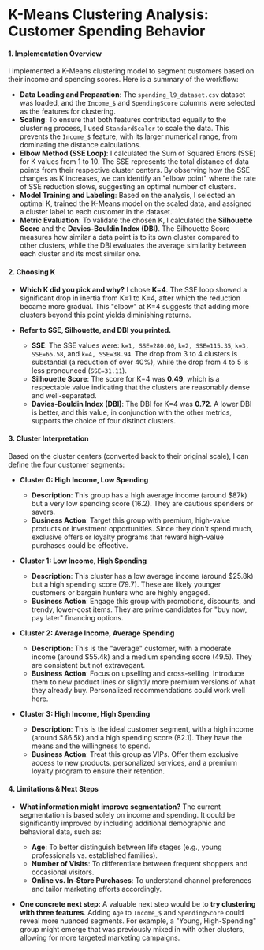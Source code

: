 # K-Means Clustering Analysis: Customer Spending Behavior

#### **1. Implementation Overview**

I implemented a K-Means clustering model to segment customers based on their income and spending scores. Here is a summary of the workflow:

* **Data Loading and Preparation**: The `spending_l9_dataset.csv` dataset was loaded, and the `Income_$` and `SpendingScore` columns were selected as the features for clustering.
* **Scaling**: To ensure that both features contributed equally to the clustering process, I used `StandardScaler` to scale the data. This prevents the `Income_$` feature, with its larger numerical range, from dominating the distance calculations.
* **Elbow Method (SSE Loop)**: I calculated the Sum of Squared Errors (SSE) for K values from 1 to 10. The SSE represents the total distance of data points from their respective cluster centers. By observing how the SSE changes as K increases, we can identify an "elbow point" where the rate of SSE reduction slows, suggesting an optimal number of clusters.
* **Model Training and Labeling**: Based on the analysis, I selected an optimal K, trained the K-Means model on the scaled data, and assigned a cluster label to each customer in the dataset.
* **Metric Evaluation**: To validate the chosen K, I calculated the **Silhouette Score** and the **Davies-Bouldin Index (DBI)**. The Silhouette Score measures how similar a data point is to its own cluster compared to other clusters, while the DBI evaluates the average similarity between each cluster and its most similar one.

#### **2. Choosing K**

* **Which K did you pick and why?**
  I chose **K=4**. The SSE loop showed a significant drop in inertia from K=1 to K=4, after which the reduction became more gradual. This "elbow" at K=4 suggests that adding more clusters beyond this point yields diminishing returns.

* **Refer to SSE, Silhouette, and DBI you printed.**
  * **SSE**: The SSE values were: `k=1, SSE=280.00`, `k=2, SSE=115.35`, `k=3, SSE=65.58`, and `k=4, SSE=38.94`. The drop from 3 to 4 clusters is substantial (a reduction of over 40%), while the drop from 4 to 5 is less pronounced (`SSE=31.11`).
  * **Silhouette Score**: The score for K=4 was **0.49**, which is a respectable value indicating that the clusters are reasonably dense and well-separated.
  * **Davies-Bouldin Index (DBI)**: The DBI for K=4 was **0.72**. A lower DBI is better, and this value, in conjunction with the other metrics, supports the choice of four distinct clusters.

#### **3. Cluster Interpretation**

Based on the cluster centers (converted back to their original scale), I can define the four customer segments:

* **Cluster 0: High Income, Low Spending**
  * **Description**: This group has a high average income (around $87k) but a very low spending score (16.2). They are cautious spenders or savers.
  * **Business Action**: Target this group with premium, high-value products or investment opportunities. Since they don't spend much, exclusive offers or loyalty programs that reward high-value purchases could be effective.

* **Cluster 1: Low Income, High Spending**
  * **Description**: This cluster has a low average income (around $25.8k) but a high spending score (79.7). These are likely younger customers or bargain hunters who are highly engaged.
  * **Business Action**: Engage this group with promotions, discounts, and trendy, lower-cost items. They are prime candidates for "buy now, pay later" financing options.

* **Cluster 2: Average Income, Average Spending**
  * **Description**: This is the "average" customer, with a moderate income (around $55.4k) and a medium spending score (49.5). They are consistent but not extravagant.
  * **Business Action**: Focus on upselling and cross-selling. Introduce them to new product lines or slightly more premium versions of what they already buy. Personalized recommendations could work well here.

* **Cluster 3: High Income, High Spending**
  * **Description**: This is the ideal customer segment, with a high income (around $86.5k) and a high spending score (82.1). They have the means and the willingness to spend.
  * **Business Action**: Treat this group as VIPs. Offer them exclusive access to new products, personalized services, and a premium loyalty program to ensure their retention.

#### **4. Limitations & Next Steps**

* **What information might improve segmentation?**
  The current segmentation is based solely on income and spending. It could be significantly improved by including additional demographic and behavioral data, such as:
  * **Age**: To better distinguish between life stages (e.g., young professionals vs. established families).
  * **Number of Visits**: To differentiate between frequent shoppers and occasional visitors.
  * **Online vs. In-Store Purchases**: To understand channel preferences and tailor marketing efforts accordingly.

* **One concrete next step:**
  A valuable next step would be to **try clustering with three features**. Adding `Age` to `Income_$` and `SpendingScore` could reveal more nuanced segments. For example, a "Young, High-Spending" group might emerge that was previously mixed in with other clusters, allowing for more targeted marketing campaigns.
